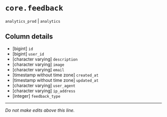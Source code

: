 # `core.feedback`
`analytics_prod` | `analytics`

## Column details
* [bigint]    `id`
* [bigint]    `user_id`
* [character varying] `description`
* [character varying] `image`
* [character varying] `email`
* [timestamp without time zone] `created_at`
* [timestamp without time zone] `updated_at`
* [character varying] `user_agent`
* [character varying] `ip_address`
* [integer]   `feedback_type`

-------------------------------------------------------------------------------
*Do not make edits above this line.*
